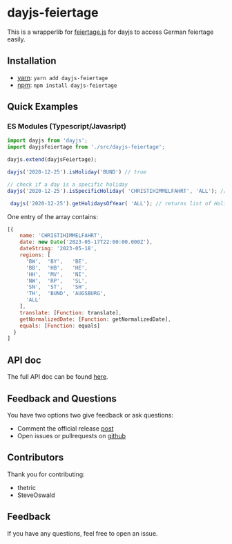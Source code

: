 # dayjs-feiertage


This is a wrapperlib for [feiertage.js](https://github.com/sfakir/feiertagejs) for dayjs to access German feiertage easily.


## Installation

- [yarn](https://yarnpkg.com/en/): `yarn add dayjs-feiertage`
- [npm](https://www.npmjs.com/): `npm install dayjs-feiertage`

## Quick Examples

### ES Modules (Typescript/Javasript)

```javascript
import dayjs from 'dayjs';
import dayjsFeiertage from './src/dayjs-feiertage';

dayjs.extend(dayjsFeiertage);

dayjs('2020-12-25').isHoliday('BUND') // true

// check if a day is a specific holiday
dayjs('2020-12-25').isSpecificHoliday( 'CHRISTIHIMMELFAHRT', 'ALL'); //false

 dayjs('2020-12-25').getHolidaysOfYear( 'ALL'); // returns list of Holiday, see next nty
```

One entry of the array contains:

```javascript
[{
    name: 'CHRISTIHIMMELFAHRT',
    date: new Date('2023-05-17T22:00:00.000Z'),
    dateString: '2023-05-18',
    regions: [
      'BW',  'BY',   'BE',
      'BB',  'HB',   'HE',
      'HH',  'MV',   'NI',
      'NW',  'RP',   'SL',
      'SN',  'ST',   'SH',
      'TH',  'BUND', 'AUGSBURG',
      'ALL'
    ],
    translate: [Function: translate],
    getNormalizedDate: [Function: getNormalizedDate],
    equals: [Function: equals]
  }
]

```

## API doc

The full API doc can be found [here](docs.md).

## Feedback and Questions

You have two options two give feedback or ask questions:

- Comment the official release [post](https://fakir.tech/de/feiertage-js-deutsche-feiertage-fuer-node-js-und-browser-javascript/)
- Open issues or pullrequests on [github](https://github.com/sfakir/feiertagejs)

## Contributors

Thank you for contributing:

- thetric
- SteveOswald

## Feedback

If you have any questions, feel free to open an issue.
